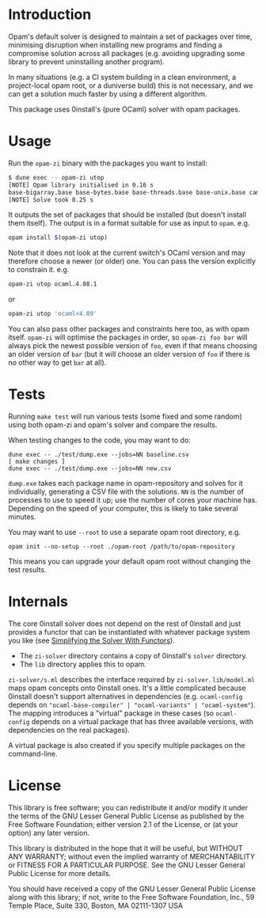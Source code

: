 # Introduction

Opam's default solver is designed to maintain a set of packages over time,
minimising disruption when installing new programs and finding a compromise
solution across all packages (e.g. avoiding upgrading some library to prevent
uninstalling another program).

In many situations (e.g. a CI system building in a clean environment, a
project-local opam root, or a duniverse build) this is not necessary, and we
can get a solution much faster by using a different algorithm.

This package uses 0install's (pure OCaml) solver with opam packages.

# Usage

Run the `opam-zi` binary with the packages you want to install:

```bash
$ dune exec -- opam-zi utop
[NOTE] Opam library initialised in 0.16 s
base-bigarray.base base-bytes.base base-threads.base base-unix.base camomile.1.0.2 charInfo_width.1.1.0 conf-m4.1 cppo.1.6.6 dune.2.1.3 dune-configurator.2.1.3 dune-private-libs.2.1.3 lambda-term.2.0.3 lwt.5.1.1 lwt_log.1.1.1 lwt_react.1.1.3 mmap.1.1.0 ocaml.4.09.0 ocaml-base-compiler.4.09.0 ocaml-config.1 ocamlbuild.0.14.0 ocamlfind.1.8.1 ocplib-endian.1.0 react.1.2.1 result.1.4 seq.base topkg.1.0.1 utop.2.4.3 zed.2.0.4
[NOTE] Solve took 0.25 s
```

It outputs the set of packages that should be installed (but doesn't install them itself).
The output is in a format suitable for use as input to `opam`. e.g.

```bash
opam install $(opam-zi utop)
```

Note that it does not look at the current switch's OCaml version and may therefore choose a newer (or older) one.
You can pass the version explicitly to constrain it. e.g.

```bash
opam-zi utop ocaml.4.08.1
```

or

```bash
opam-zi utop 'ocaml<4.09'
```

You can also pass other packages and constraints here too, as with opam itself.
`opam-zi` will optimise the packages in order, so `opam-zi foo bar` will always pick the
newest possible version of `foo`, even if that means choosing an older version of `bar`
(but it will choose an older version of `foo` if there is no other way to get `bar` at all).

# Tests

Running `make test` will run various tests (some fixed and some random) using
both opam-zi and opam's solver and compare the results.

When testing changes to the code, you may want to do:

    dune exec -- ./test/dump.exe --jobs=NN baseline.csv
    [ make changes ]
    dune exec -- ./test/dump.exe --jobs=NN new.csv

`dump.exe` takes each package name in opam-repository and solves for it
individually, generating a CSV file with the solutions. `NN` is the number of
processes to use to speed it up; use the number of cores your machine has.
Depending on the speed of your computer, this is likely to take several
minutes.

You may want to use `--root` to use a separate opam root directory, e.g.

    opam init --no-setup --root ./opam-root /path/to/opam-repository

This means you can upgrade your default opam root without changing the test results.

# Internals

The core 0install solver does not depend on the rest of 0install and just
provides a functor that can be instantiated with whatever package system you
like (see [Simplifying the Solver With Functors][]).

- The `zi-solver` directory contains a copy of 0install's `solver` directory.
- The `lib` directory applies this to opam.

`zi-solver/s.ml` describes the interface required by `zi-solver`.
`lib/model.ml` maps opam concepts onto 0install ones. It's a little
complicated because 0install doesn't support alternatives in dependencies (e.g.
`ocaml-config` depends on `"ocaml-base-compiler" | "ocaml-variants" |
"ocaml-system"`). The mapping introduces a "virtual" package in these cases
(so `ocaml-config` depends on a virtual package that has three available versions,
with dependencies on the real packages).

A virtual package is also created if you specify multiple packages on the command-line.

# License

This library is free software; you can redistribute it and/or
modify it under the terms of the GNU Lesser General Public
License as published by the Free Software Foundation; either
version 2.1 of the License, or (at your option) any later version.

This library is distributed in the hope that it will be useful,
but WITHOUT ANY WARRANTY; without even the implied warranty of
MERCHANTABILITY or FITNESS FOR A PARTICULAR PURPOSE.  See the GNU
Lesser General Public License for more details.

You should have received a copy of the GNU Lesser General Public
License along with this library; if not, write to the Free Software
Foundation, Inc., 59 Temple Place, Suite 330, Boston, MA 02111-1307  USA

[Simplifying the Solver With Functors]: https://roscidus.com/blog/blog/2014/09/17/simplifying-the-solver-with-functors/
